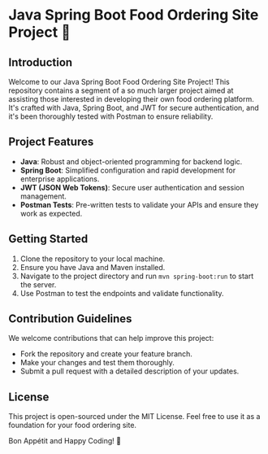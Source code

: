 # Java Spring Boot Food Ordering Site Project 🍔

## Introduction
Welcome to our Java Spring Boot Food Ordering Site Project! This repository contains a segment of a so much larger project aimed at assisting those interested in developing their own food ordering platform. It's crafted with Java, Spring Boot, and JWT for secure authentication, and it's been thoroughly tested with Postman to ensure reliability.

## Project Features
- **Java**: Robust and object-oriented programming for backend logic.
- **Spring Boot**: Simplified configuration and rapid development for enterprise applications.
- **JWT (JSON Web Tokens)**: Secure user authentication and session management.
- **Postman Tests**: Pre-written tests to validate your APIs and ensure they work as expected.

## Getting Started
1. Clone the repository to your local machine.
2. Ensure you have Java and Maven installed.
3. Navigate to the project directory and run `mvn spring-boot:run` to start the server.
4. Use Postman to test the endpoints and validate functionality.

## Contribution Guidelines
We welcome contributions that can help improve this project:
- Fork the repository and create your feature branch.
- Make your changes and test them thoroughly.
- Submit a pull request with a detailed description of your updates.

## License
This project is open-sourced under the MIT License. Feel free to use it as a foundation for your food ordering site.

Bon Appétit and Happy Coding! 🚀
